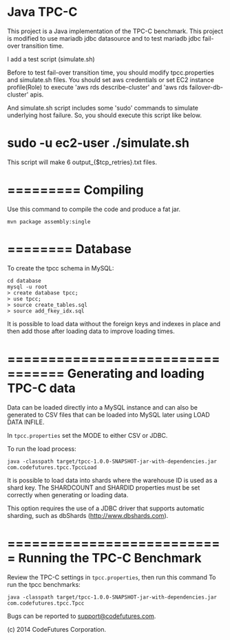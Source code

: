 Java TPC-C
==========

This project is a Java implementation of the TPC-C benchmark.
This project is modified to use mariadb jdbc datasource and to test mariadb jdbc fail-over transition time.

I add a test script (simulate.sh)

Before to test fail-over transition time, you should modify tpcc.properties and simulate.sh files. 
You should set aws credentials or set EC2 instance profile(Role) to execute 'aws rds describe-cluster' and 'aws rds failover-db-cluster' apis.

And simulate.sh script includes some 'sudo' commands to simulate underlying host failure.
So, you should execute this script like below.

# sudo -u ec2-user ./simulate.sh

This script will make 6 output_{$tcp_retries}.txt files. 


=========
Compiling
=========

Use this command to compile the code and produce a fat jar.

```
mvn package assembly:single
```

========
Database
========

To create the tpcc schema in MySQL:

```
cd database
mysql -u root
> create database tpcc;
> use tpcc;
> source create_tables.sql
> source add_fkey_idx.sql
```

It is possible to load data without the foreign keys and indexes in place and then add those
after loading data to improve loading times.

=================================
Generating and loading TPC-C data
=================================

Data can be loaded directly into a MySQL instance and can also be generated to CSV files that
can be loaded into MySQL later using LOAD DATA INFILE.

In `tpcc.properties` set the MODE to either CSV or JDBC.

To run the load process:

```
java -classpath target/tpcc-1.0.0-SNAPSHOT-jar-with-dependencies.jar com.codefutures.tpcc.TpccLoad
```

It is possible to load data into shards where the warehouse ID is used as a shard key. The
SHARDCOUNT and SHARDID properties must be set correctly when generating or loading data.

This option requires the use of a JDBC driver that supports automatic sharding, such as
dbShards (http://www.dbshards.com).

===========================
Running the TPC-C Benchmark
===========================

Review the TPC-C settings in `tpcc.properties`, then run this command To run the tpcc benchmarks:

```
java -classpath target/tpcc-1.0.0-SNAPSHOT-jar-with-dependencies.jar com.codefutures.tpcc.Tpcc
```

Bugs can be reported to support@codefutures.com.

(c) 2014 CodeFutures Corporation.
